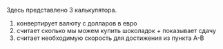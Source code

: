 Здесь представлено 3 калькулятора.
1) конвертирует валюту с долларов в евро
2) считает сколько мы можем купить шоколадок + показывает сдачу
3) считает необходимую скорость для достижения из пункта A-B
